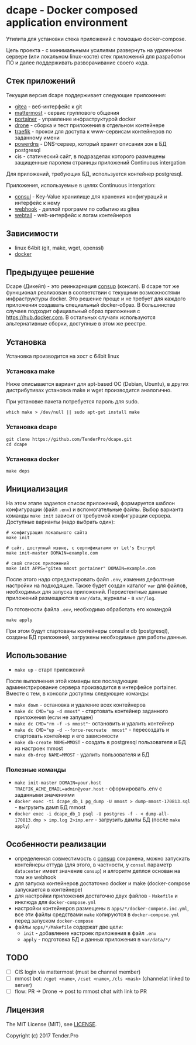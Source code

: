 # dcape - Docker composed application environment

Утилита для установки стека приложений с помощью docker-compose.

Цель проекта - с минимальными усилиями развернуть на удаленном сервере (или локальном linux-хосте) стек приложений для разработки ПО
и далее поддерживать разворачивание своего кода.

## Стек приложений

Текущая версия dcape поддерживает следующие приложения:

* [gitea](https://gitea.io/) - веб-интерфейс к git
* [mattermost](https://about.mattermost.com/) - сервис группового общения
* [portainer](https://portainer.io/) - управление инфраструктурой docker
* [drone](https://github.com/drone/drone) - сборка и тест приложения в отдельном контейнере
* [traefik](https://traefik.io/) - прокси для доступа к www-сервисам контейнеров по заданному имени
* [powerdns](https://www.powerdns.com/) - DNS-сервер, который хранит описания зон в БД postgresql
* cis - статический сайт, в подразделах которого размещены защищенные паролем страницы приложений Continuous intergation

Для приложений, требующих БД, используется контейнер postgresql.

Приложения, используемые в целях Continuous intergation:

* [consul](https://www.consul.io/) - Key-Value хранилище для хранения конфигураций и интерфейс к нему
* [webhook](https://github.com/adnanh/webhook) - деплой программ по событию из gitea
* [webtail](https://github.com/LeKovr/webtail) - web-интерфейс к логам контейнеров

## Зависимости

* linux 64bit (git, make, wget, openssl)
* [docker](https://www.docker.com/)

## Предыдущее решение

Dcape (Дикейп) - это реинкарнация [consup](https://github.com/LeKovr/consup) (консап). В dcape тот же функционал
реализован в соответствии с текущими возможностями инфраструктуры docker. Это решение проще и не
требует для каждого приложения создавать специальный docker-образ. В большинстве случаев подходит официальный образ приложения
с https://hub.docker.com. В остальных случаях используются альтернативные сборки, доступные в этом же реестре.


## Установка

Установка производится на хост с 64bit linux

### Установка **make**

Ниже описывается вариант для apt-based ОС (Debian, Ubuntu), в других дистрибутивах установка make и wget производится аналогично.

При установке пакета потребуется пароль для sudo.

```
which make > /dev/null || sudo apt-get install make
```

### Установка **dcape**

```
git clone https://github.com/TenderPro/dcape.git
cd dcape
```

### Установка **docker**

```
make deps
```

## Инициализация

На этом этапе задается список приложений, формируется шаблон конфигурации (файл `.env`) и вспомогательные файлы.
Выбор варианта команды `make init` зависит от требуемой конфигурации сервера.
Доступные варианты (надо выбрать один):

```
# конфигурация локального сайта
make init

# сайт, доступный извне, с сертификатами от Let's Encrypt
make init-master DOMAIN=example.com

# свой список приложений
make init APPS="gitea mmost portainer" DOMAIN=example.com
```

После этого надо отредактировать файл `.env`, изменив дефолтные настройки на подходящие.
Также будет создан каталог `var` для файлов, необходимых для запуска приложений.
Персистентные данные приложений размещаются в `var/data`, журналы - в `var/log`.

По готовности файла `.env`, необходимо обработать его командой
```
make apply
```
При этом будут стартованы контейнеры consul и db (postgresql), созданы БД приложений, загружены необходимые для работы данные.

## Использование

* `make up` - старт приложений

После выполнения этой команды все последующие администрирование сервера производится в интерфейсе portainer.
Вместе с тем, в консоли доступны следующие команды:

* `make down` - остановка и удаление всех контейнеров
* `make dc CMD="up -d mmost"` - стартовать контейнер заданного приложения (если не запущен)
* `make dc CMD="rm -f -s mmost"`- остановить и удалить контейнер
* `make dc CMD="up -d --force-recreate  mmost"` - пересоздать и стартовать контейнер и его зависимости
* `make db-create NAME=MMOST` - создать в postgresql пользователя и БД из настроек mmost
* `make db-drop NAME=MMOST` - удалить пользователя и БД

### Полезные команды

* `make init-master DOMAIN=your.host TRAEFIK_ACME_EMAIL=admin@your.host` - сформировать .env с заданными значениями
* `docker exec -ti dcape_db_1 pg_dump -U mmost > dump-mmost-170813.sql` - выгрузить дамп БД mmost
* `docker exec -i dcape_db_1 psql -U postgres -f - < dump-all-170813.dmp > imp.log 2>imp.err` - загрузить дампы БД (после `make apply`)

## Особенности реализации

* определенная совместимость с [consup](https://github.com/LeKovr/consup) сохранена, можно запускать контейнеры оттуда (для этого, в частности, у `consul` параметр `datacenter` имеет значение `consup`) и алгоритм деплоя основан на том же webhook
* для запуска контейнеров достаточно docker и make (docker-compose запускается в контейнере)
* для настройки приложения достаточно двух файлов - `Makefile` и инклюда для `docker-compose.yml`
* настройки контейнеров размещены в `apps/*/docker-compose.inc.yml`, все эти файлы средствами `make` копируются в `docker-compose.yml` перед запуском `docker-compose`
* файлы `apps/*/Makefile` содержат две цели:
  * `init` - добавление настроек приложения в файл `.env`
  * `apply` - подготовка БД и данных приложения в `var/data/*/`

## TODO

* [ ] CIS login via mattermost (must be channel member)
* [ ] mmost bot: `/cget <name>`, `/cset <name>`, `/cls <mask>` (channelat linked to server)
* [ ] flow: PR -> Drone -> post to mmost chat with link to PR

## Лицензия

The MIT License (MIT), see [LICENSE](LICENSE).

Copyright (c) 2017 Tender.Pro
